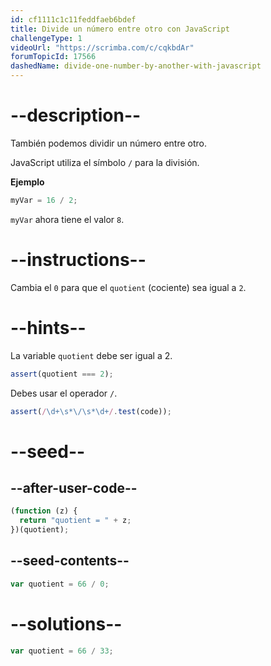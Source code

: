 ```yaml
---
id: cf1111c1c11feddfaeb6bdef
title: Divide un número entre otro con JavaScript
challengeType: 1
videoUrl: "https://scrimba.com/c/cqkbdAr"
forumTopicId: 17566
dashedName: divide-one-number-by-another-with-javascript
---
```


# --description--

También podemos dividir un número entre otro.

JavaScript utiliza el símbolo `/` para la división.

**Ejemplo**

```js
myVar = 16 / 2;
```

`myVar` ahora tiene el valor `8`.

# --instructions--

Cambia el `0` para que el `quotient` (cociente) sea igual a `2`.

# --hints--

La variable `quotient` debe ser igual a 2.

```js
assert(quotient === 2);
```

Debes usar el operador `/`.

```js
assert(/\d+\s*\/\s*\d+/.test(code));
```

# --seed--

## --after-user-code--

```js
(function (z) {
  return "quotient = " + z;
})(quotient);
```

## --seed-contents--

```js
var quotient = 66 / 0;
```

# --solutions--

```js
var quotient = 66 / 33;
```
